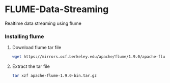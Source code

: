 # FLUME-Data-Streaming
Realtime data streaming using flume


### Installing flume
1. Download flume tar file
   ```sh
   wget https://mirrors.ocf.berkeley.edu/apache/flume/1.9.0/apache-flume-1.9.0-bin.tar.gz
   ```
2. Extract the tar file
   ```sh
   tar xzf apache-flume-1.9.0-bin.tar.gz
   ```
